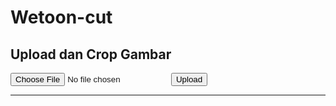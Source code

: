 # Wetoon-cut
<!DOCTYPE html>
<html lang="en">
<head>
<meta charset="UTF-8">
<meta name="viewport" content="width=device-width, initial-scale=1.0">
<title>Image Crop and Download</title>
</head>
<body>

<h2>Upload dan Crop Gambar</h2>

<!-- Form untuk upload gambar -->
<form id="uploadForm" enctype="multipart/form-data">
    <input type="file" id="imageInput" accept="image/*" required>
    <button type="submit">Upload</button>
</form>

<hr>

<!-- Area untuk menampilkan gambar yang diupload -->
<div id="imagePreview"></div>

<!-- Tombol untuk mendownload gambar yang sudah di-crop -->
<button id="downloadButton" style="display:none;">Download Gambar</button>

<!-- Area untuk menampilkan hasil gambar yang sudah di-crop -->
<div id="croppedImages"></div>

<script src="https://cdnjs.cloudflare.com/ajax/libs/jszip/3.5.0/jszip.min.js"></script>
<script src="https://cdnjs.cloudflare.com/ajax/libs/FileSaver.js/2.0.5/FileSaver.min.js"></script>
<script>
document.getElementById('uploadForm').addEventListener('submit', function(event) {
    event.preventDefault(); // Mencegah submit form

    var fileInput = document.getElementById('imageInput');
    var imagePreview = document.getElementById('imagePreview');
    var downloadButton = document.getElementById('downloadButton');

    // Mengecek apakah file yang diupload adalah gambar
    if (fileInput.files && fileInput.files[0]) {
        var reader = new FileReader();
        reader.onload = function(e) {
            var img = new Image();
            img.src = e.target.result;

            // Menampilkan gambar yang diupload
            img.onload = function() {
                imagePreview.innerHTML = '<img src="' + img.src + '" id="uploadedImage">';
                downloadButton.style.display = 'block';
            };
        };
        reader.readAsDataURL(fileInput.files[0]);
    }
});

document.getElementById('downloadButton').addEventListener('click', function() {
    var uploadedImage = document.getElementById('uploadedImage');
    var canvas = document.createElement('canvas');
    var ctx = canvas.getContext('2d');

    // Mengatur ukuran canvas sesuai dengan yang diinginkan (800x1280px)
    canvas.width = 800;
    canvas.height = 1280;

    // Mendapatkan rasio gambar yang diunggah
    var aspectRatio = uploadedImage.width / uploadedImage.height;

    // Menghitung jumlah gambar yang akan dihasilkan
    var numImages = Math.ceil(uploadedImage.height / canvas.height);

    // Mengatur array untuk menampung potongan gambar
    var croppedImages = [];

    // Area untuk menampilkan hasil gambar yang sudah di-crop
    var croppedImagesDiv = document.getElementById('croppedImages');
    croppedImagesDiv.innerHTML = ''; // Membersihkan hasil sebelumnya (jika ada)

    // Memotong dan menyimpan setiap gambar ke dalam array
    for (var i = 0; i < numImages; i++) {
        var startY = i * canvas.height;
        var cropHeight = canvas.height;

        // Menyimpan sisa crop jika ini adalah potongan terakhir
        if (i === numImages - 1 && uploadedImage.height % canvas.height !== 0) {
            cropHeight = uploadedImage.height % canvas.height;
        }

        // Memeriksa apakah perlu membuat gambar baru jika lebarnya lebih besar dari 800px
        if (aspectRatio > 1) {
            var cropWidth = canvas.width;
            var newHeight = cropWidth / aspectRatio;

            // Memotong gambar
            canvas.height = newHeight;
            cropHeight = Math.min(canvas.height, cropHeight); // Menyamakan cropHeight dengan tinggi gambar baru
            ctx.clearRect(0, 0, canvas.width, canvas.height);
            ctx.fillStyle = 'white'; // Mengisi area yang tidak terpakai dengan warna putih
            ctx.fillRect(0, 0, canvas.width, canvas.height);
            ctx.drawImage(uploadedImage, 0, startY, canvas.width, cropHeight, 0, 0, canvas.width, cropHeight);
        } else {
            var cropWidth = uploadedImage.width;
            ctx.clearRect(0, 0, canvas.width, canvas.height);
            ctx.fillStyle = 'white'; // Mengisi area yang tidak terpakai dengan warna putih
            ctx.fillRect(0, 0, canvas.width, canvas.height);

            // Menambahkan kode untuk menghilangkan bagian sisa
            var startX = (canvas.width - cropWidth) / 2;
            ctx.drawImage(uploadedImage, 0, startY, cropWidth, cropHeight, startX, 0, cropWidth, cropHeight);
        }

        // Menampilkan hasil gambar yang sudah di-crop
        var img = document.createElement('img');
        img.src = canvas.toDataURL('image/jpeg');
        img.classList.add('cropped-image');
        croppedImagesDiv.appendChild(img);

        // Menambahkan gambar ke dalam array
        croppedImages.push(canvas.toDataURL('image/jpeg').replace(/^data:image\/(png|jpeg);base64,/, ''));
    }

    // Membuat file zip
    var zip = new JSZip();
    croppedImages.forEach(function(imgData, index) {
        zip.file('gambar_' + (index + 1) + '.jpg', imgData, { base64: true });
    });

    // Mendownload file zip
    zip.generateAsync({ type: 'blob' }).then(function(content) {
        saveAs(content, 'gambar_crop.zip');
    });
});
</script>

</body>
</html>
